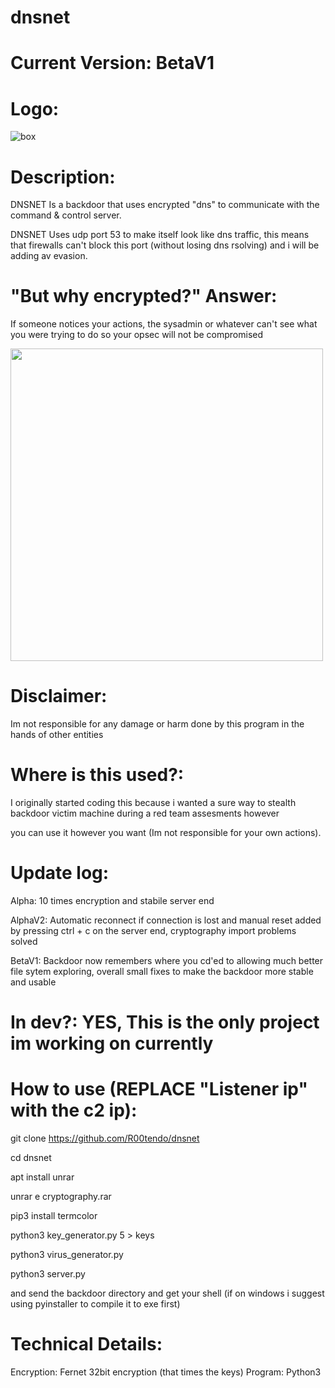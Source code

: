 # dnsnet


# Current Version: BetaV1

# Logo:
![box](https://user-images.githubusercontent.com/72181445/155982020-2db1333f-74b7-4c3f-8178-f14a75a0a65d.png)

# Description:
DNSNET Is a backdoor that uses encrypted "dns" to communicate with the command & control server.


DNSNET Uses udp port 53 to make itself look like dns traffic, this means that firewalls can't block this port (without losing dns rsolving) and i will be adding av evasion.

# "But why encrypted?" Answer:
If someone notices your actions, the sysadmin or whatever can't see what you were trying to do so your opsec will not be compromised

<img src=https://user-images.githubusercontent.com/72181445/155986263-d911e874-5ce2-4d99-a5d3-0c44ae65f9bc.png width=500 heigth=500></img>

# Disclaimer:
Im not responsible for any damage or harm done by this program in the hands of other entities

# Where is this used?:
I originally started coding this because i wanted a sure way to stealth backdoor victim machine during a red team assesments however

you can use it however you want (Im not responsible for your own actions).

# Update log:
Alpha: 10 times encryption and stabile server end

AlphaV2: Automatic reconnect if connection is lost and manual reset added by pressing ctrl + c on the server end, cryptography import problems solved

BetaV1: Backdoor now remembers where you cd'ed to allowing much better file sytem exploring, overall small fixes to make the backdoor more stable and usable

# In dev?: YES, This is the only project im working on currently

# How to use (REPLACE "Listener ip" with the c2 ip):
git clone https://github.com/R00tendo/dnsnet

cd dnsnet

apt install unrar

unrar e cryptography.rar

pip3 install termcolor

python3 key_generator.py 5 > keys

python3 virus_generator.py <Listener ip>

python3 server.py

and send the backdoor directory and get your shell (if on windows i suggest using pyinstaller to compile it to exe first)
 
# Technical Details:
Encryption: Fernet 32bit encryption (that times the keys)
Program: Python3
  

